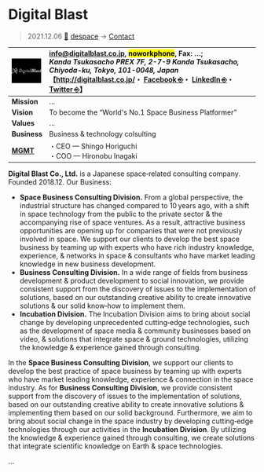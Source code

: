 # Digital Blast
> 2021.12.06 [🚀](../../index/index.md) [despace](../index.md) → [Contact](../contact.md)

|[![](../f/contact/d/digital_blast_logo1_thumb.webp)](../f/contact/d/digital_blast_logo1.webp)|<info@digitalblast.co.jp>, <mark>noworkphone</mark>, Fax: …;<br> *Kanda Tsukasacho PREX 7F, 2-7-9 Kanda Tsukasacho, Chiyoda-ku, Tokyo, 101-0048, Japan*<br> 【<http://digitalblast.co.jp/>・ [Facebook ⎆](https://www.facebook.com/DigitalBlastInc/)・ [LinkedIn ⎆](https://www.linkedin.com/company/digitalblastjp/)・ [Twitter ⎆](https://twitter.com/digitalblastinc)】|
|:-|:-|
|**Mission**|…|
|**Vision**|To become the “World's No.1 Space Business Platformer”|
|**Values**|…|
|**Business**|Business & technology colsulting|
|**[MGMT](../mgmt.md)**|・CEO — Shingo Horiguchi<br> ・COO — Hironobu Inagaki|

**Digital Blast Co., Ltd.** is a Japanese space‑related consulting company. Founded 2018.12. Our Business:

   - **Space Business Consulting Division.** From a global perspective, the industrial structure has changed compared to 10 years ago, with a shift in space technology from the public to the private sector & the accompanying rise of space ventures. As a result, attractive business opportunities are opening up for companies that were not previously involved in space. We support our clients to develop the best space business by teaming up with experts who have rich industry knowledge, experience, & networks in space & consultants who have market leading knowledge in new business development.
   - **Business Consulting Division.** In a wide range of fields from business development & product development to social innovation, we provide consistent support from the discovery of issues to the implementation of solutions, based on our outstanding creative ability to create innovative solutions & our solid know‑how to implement them.
   - **Incubation Division.** The Incubation Division aims to bring about social change by developing unprecedented cutting‑edge technologies, such as the development of space media & community businesses based on video, & solutions that integrate space & ground technologies, utilizing the knowledge & experience gained through consulting.

In the **Space Business Consulting Division**, we support our clients to develop the best practice of space business by teaming up with experts who have market leading knowledge, experience & connection in the space industry. As for **Business Consulting Division**, we provide consistent support from the discovery of issues to the implementation of solutions, based on our outstanding creative ability to create innovative solutions & implementing them based on our solid background. Furthermore, we aim to bring about social change in the space industry by developing cutting‑edge technologies through our activities in the **Incubation Division**. By utilizing the knowledge & experience gained through consulting, we create solutions that integrate scientific knowledge on Earth & space technologies.

<p style="page-break-after:always"> </p>

…
